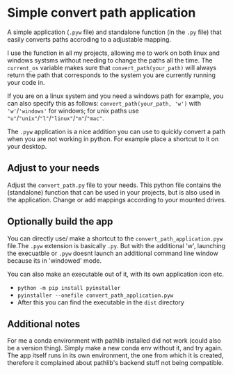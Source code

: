 # Simple convert path application
A simple application (`.pyw` file) and standalone function (in the `.py` file) that easily converts paths accroding to a adjustable mapping. 

I use the function in all my projects, allowing me to work on both linux and windows systsms without needing to change the paths all the time. The `current_os` variable makes sure that `convert_path(your_path)` will always return the path that corresponds to the system you are currently running your code in. 

If you are on a linux system and you need a windows path for example, you can also specify this as follows: `convert_path(your_path, 'w')` with `'w'`/`'windows'` for windows; for unix paths use `"u"`/`"unix"`/`"l"`/`"linux"`/`"m"`/`"mac"`.

The `.pyw` application is a nice addition you can use to quickly convert a path when you are not working in python. For example place a shortcut to it on your desktop. 

## Adjust to your needs
Adjust the `convert_path.py` file to your needs. This python file contains the (standalone) function that can be used in your projects, but is also used in the application. Change or add mappings according to your mounted drives. 

## Optionally build the app
You can directly use/ make a shortcut to the `convert_path_application.pyw` file.The `.pyw` extension is basically `.py`. But with the additional 'w', launching the execuatble or `.pyw` doesnt launch an additional command line window because its in 'windowed' mode.

You can also make an executable out of it, with its own application icon etc.
- `python -m pip install pyinstaller`
- `pyinstaller --onefile convert_path_application.pyw`
- After this you can find the executable in the `dist` directory

## Additional notes
For me a conda environment with pathlib installed did not work (could also be a version thing). Simply make a new conda env without it, and try again. The app itself runs in its own environment, the one from which it is created, therefore it complained about pathlib's backend stuff not being compatible. 




